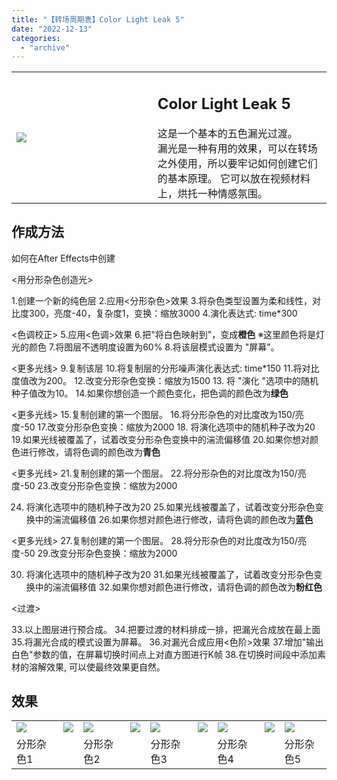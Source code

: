 ```yaml
---
title: "【转场周期表】Color Light Leak 5"
date: "2022-12-13"
categories: 
  - "archive"
---
```


<table><tbody><tr><td style="width: 44.7932%;"><img src="https://mir.yuelili.com/2022/12/760b520f4759c8ada577cf6465471fae.gif"></td><td style="width: 97.0525%;"><h2 class="title_title__ceXO0">Color Light Leak 5</h2>这是一个基本的五色漏光过渡。<div></div>漏光是一种有用的效果，可以在转场之外使用，所以要牢记如何创建它们的基本原理。 它可以放在视频材料上，烘托一种情感氛围。</td></tr></tbody></table>

## 作成方法

如何在After Effects中创建

<用分形杂色创造光>

1.创建一个新的纯色层 2.应用<分形杂色>效果 3.将杂色类型设置为柔和线性，对比度300，亮度-40，复杂度1，变换：缩放3000 4.演化表达式: time\*300

<色调校正> 5.应用<色调>效果 6.把"将白色映射到"，变成**橙​​色** ※这里颜色将是灯光的颜色 7.将图层不透明度设置为60% 8.将该层模式设置为 "屏幕"。

<更多光线> 9.复制该层 10.将复制层的分形噪声演化表达式: time\*150 11.将对比度值改为200。 12.改变分形杂色变换：缩放为1500 13. 将 "演化 "选项中的随机种子值改为10。 14.如果你想创造一个颜色变化，把色调的颜色改为**绿色**

<更多光线> 15.复制创建的第一个图层。 16.将分形杂色的对比度改为150/亮度-50 17.改变分形杂色变换：缩放为2000 18. 将演化选项中的随机种子改为20 19.如果光线被覆盖了，试着改变分形杂色变换中的湍流偏移值 20.如果你想对颜色进行修改，请将色调的颜色改为**青色**

<更多光线> 21.复制创建的第一个图层。 22.将分形杂色的对比度改为150/亮度-50 23.改变分形杂色变换：缩放为2000

24. 将演化选项中的随机种子改为20 25.如果光线被覆盖了，试着改变分形杂色变换中的湍流偏移值 26.如果你想对颜色进行修改，请将色调的颜色改为**蓝色**

<更多光线> 27.复制创建的第一个图层。 28.将分形杂色的对比度改为150/亮度-50 29.改变分形杂色变换：缩放为2000

30. 将演化选项中的随机种子改为20 31.如果光线被覆盖了，试着改变分形杂色变换中的湍流偏移值 32.如果你想对颜色进行修改，请将色调的颜色改为**粉红色**

<过渡>

33.以上图层进行预合成。 34.把要过渡的材料排成一排，把漏光合成放在最上面 35.将漏光合成的模式设置为屏幕。 36.对漏光合成应用<色阶>效果 37.增加"输出白色"参数的值，在屏幕切换时间点上对直方图进行K帧 38.在切换时间段中添加素材的溶解效果, 可以使最终效果更自然。

## 效果

<table style="border-collapse: collapse;"><tbody><tr><td><img src="https://mir.yuelili.com/2022/12/69f2dc7782dd4e57a853c998570b6f6d.gif"></td><td><img class="plus" src="http://mir.yuelili.com/wp-content/uploads/user/AE/mg/foxcodex/plus.png"></td><td><img src="https://mir.yuelili.com/2022/12/2dc7a60a35b43402f5db2810a72f3d2d.gif"></td><td><img class="plus" src="http://mir.yuelili.com/wp-content/uploads/user/AE/mg/foxcodex/plus.png"></td><td><img src="https://mir.yuelili.com/2022/12/8cd7951fad52196a48a08694bf215def.gif"></td><td><img class="plus" src="http://mir.yuelili.com/wp-content/uploads/user/AE/mg/foxcodex/plus.png"></td><td><img src="https://mir.yuelili.com/2022/12/3ff3aa254939711921286c5ebecc490f.gif"></td><td><img class="plus" src="http://mir.yuelili.com/wp-content/uploads/user/AE/mg/foxcodex/plus.png"></td><td><img src="https://mir.yuelili.com/2022/12/f91e6b420f0fb144a61e73739486c446.gif"></td></tr><tr><td>分形杂色1</td><td></td><td>分形杂色2</td><td></td><td>分形杂色3</td><td></td><td>分形杂色4</td><td></td><td>分形杂色5</td></tr></tbody></table>
